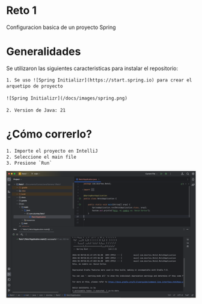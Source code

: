 # Reto 1

Configuracion basica de un proyecto Spring

# Generalidades

Se utilizaron las siguientes caracteristicas para instalar el repositorio:

    1. Se uso ![Spring Initializr](https://start.spring.io) para crear el arquetipo de proyecto

    ![Spring Initializr](/docs/images/spring.png)

    2. Version de Java: 21

# ¿Cómo correrlo?

    1. Importe el proyecto en IntelliJ
    2. Seleccione el main file
    3. Presione `Run`

![IntelliJ](/docs/images/intellij.png)
